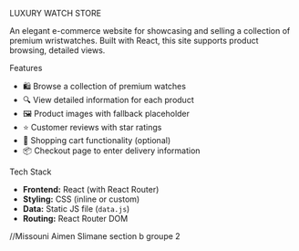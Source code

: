LUXURY WATCH STORE 

An elegant e-commerce website for showcasing and selling a collection of premium wristwatches. Built with React, this site supports product browsing, detailed views.

Features

- 🛍️ Browse a collection of premium watches
- 🔍 View detailed information for each product
- 🖼️ Product images with fallback placeholder
- ⭐ Customer reviews with star ratings
- 🛒 Shopping cart functionality (optional)
- 📦 Checkout page to enter delivery information

 Tech Stack

- **Frontend:** React (with React Router)
- **Styling:** CSS (inline or custom)
- **Data:** Static JS file (`data.js`)
- **Routing:** React Router DOM



//Missouni Aimen Slimane section b groupe 2
